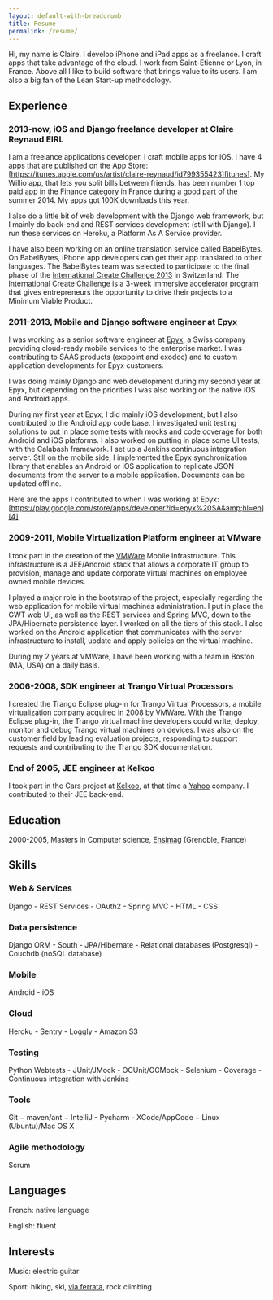 ```yaml
---
layout: default-with-breadcrumb
title: Resume
permalink: /resume/
---
```


Hi, my name is Claire. I develop iPhone and iPad apps as a freelance. I craft apps that take advantage of the cloud. I work from Saint-Etienne or Lyon, in France. Above all I like to build software that brings value to its users. I am also a big fan of the Lean Start-up methodology.

## Experience

### 2013-now, iOS and Django freelance developer at Claire Reynaud EIRL

I am a freelance applications developer. I craft mobile apps for iOS. I have 4 apps that are published on the App Store: [https://itunes.apple.com/us/artist/claire-reynaud/id799355423][itunes]. My Willio app, that lets you split bills between friends, has been number 1 top paid app in the Finance category in France during a good part of the summer 2014. My apps got 100K downloads this year.

I also do a little bit of web development with the Django web framework, but I mainly do back-end and REST services development (still with Django). I run these services on Heroku, a Platform As A Service provider.

I have also been working on an online translation service called BabelBytes. On BabelBytes, iPhone app developers can get their app translated to other languages. The BabelBytes team was selected to participate to the final phase of the [International Create Challenge 2013][2] in Switzerland. The International Create Challenge is a 3-week immersive accelerator program that gives entrepreneurs the opportunity to drive their projects to a Minimum Viable Product.

### 2011-2013, Mobile and Django software engineer at Epyx

I was working as a senior software engineer at [Epyx][3], a Swiss company providing cloud-ready mobile services to the enterprise market. I was contributing to SAAS products (exopoint and exodoc) and to custom application developments for Epyx customers.

I was doing mainly Django and web development during my second year at Epyx, but depending on the priorities I was also working on the native iOS and Android apps.

During my first year at Epyx, I did mainly iOS development, but I also contributed to the Android app code base. I investigated unit testing solutions to put in place some tests with mocks and code coverage for both Android and iOS platforms. I also worked on putting in place some UI tests, with the Calabash framework. I set up a Jenkins continuous integration server. Still on the mobile side, I implemented the Epyx synchronization library that enables an Android or iOS application to replicate JSON documents from the server to a mobile application. Documents can be updated offline.

Here are the apps I contributed to when I was working at Epyx: [https://play.google.com/store/apps/developer?id=epyx%20SA&amp;hl=en][4]

### 2009-2011, Mobile Virtualization Platform engineer at VMware

I took part in the creation of the [VMWare][5] Mobile Infrastructure. This infrastructure is a JEE/Android stack that allows a corporate IT group to provision, manage and update corporate virtual machines on employee owned mobile devices.

I played a major role in the bootstrap of the project, especially regarding the web application for mobile virtual machines administration. I put in place the GWT web UI, as well as the REST services and Spring MVC, down to the JPA/Hibernate persistence layer. I worked on all the tiers of this stack. I also worked on the Android application that communicates with the server infrastructure to install, update and apply policies on the virtual machine.

During my 2 years at VMWare, I have been working with a team in Boston (MA, USA) on a daily basis.

### 2006-2008, SDK engineer at Trango Virtual Processors

I created the Trango Eclipse plug-in for Trango Virtual Processors, a mobile virtualization company acquired in 2008 by VMWare. With the Trango Eclipse plug-in, the Trango virtual machine developers could write, deploy, monitor and debug Trango virtual machines on devices. I was also on the customer field by leading evaluation projects, responding to support requests and contributing to the Trango SDK documentation.

### End of 2005, JEE engineer at Kelkoo

I took part in the Cars project at [Kelkoo][6], at that time a [Yahoo][7] company. I contributed to their JEE back-end.

## Education

2000-2005, Masters in Computer science, [Ensimag][8] (Grenoble, France)

## Skills

### Web &amp; Services

Django - REST Services - OAuth2 - Spring MVC - HTML - CSS

### Data persistence

Django ORM - South - JPA/Hibernate - Relational databases (Postgresql) - Couchdb (noSQL database)

### Mobile

Android - iOS

### Cloud

Heroku - Sentry - Loggly - Amazon S3

### Testing

Python Webtests - JUnit/JMock - OCUnit/OCMock - Selenium - Coverage - Continuous integration with Jenkins

### Tools

Git − maven/ant − IntelliJ - Pycharm - XCode/AppCode − Linux (Ubuntu)/Mac OS X

### Agile methodology

Scrum

## Languages

French: native language

English: fluent

## Interests

Music: electric guitar

Sport: hiking, ski, [via ferrata][9], rock climbing

[itunes]: https://itunes.apple.com/us/artist/claire-reynaud/id799355423
[2]: http://www.createchallenge.org/ "International Create Challenge"
[3]: http://epyx.ch/en/ "Epyx"
[4]: https://play.google.com/store/apps/developer?id=epyx%20SA&amp;hl=en "https://play.google.com/store/apps/developer?id=epyx%20SA&amp;hl=en"
[5]: http://www.vmware.com/ "VMware"
[6]: http://www.kelkoo.fr/ "Kelkoo"
[7]: http://www.yahoo.com/ "Yahoo"
[8]: http://ensimag.grenoble-inp.fr/ "ENSIMAG"
[9]: http://viaferrata-montagne.blogspot.fr/ "Via Ferrata"
